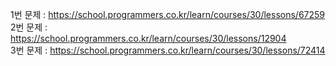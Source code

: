 1번 문제 : https://school.programmers.co.kr/learn/courses/30/lessons/67259  
2번 문제 : https://school.programmers.co.kr/learn/courses/30/lessons/12904  
3번 문제 : https://school.programmers.co.kr/learn/courses/30/lessons/72414 
